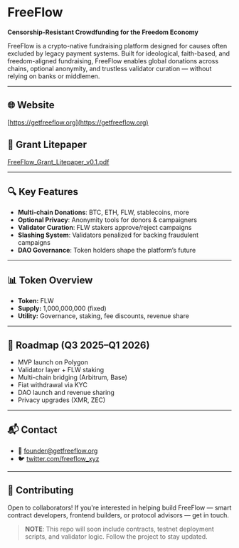 # FreeFlow

**Censorship-Resistant Crowdfunding for the Freedom Economy**

FreeFlow is a crypto-native fundraising platform designed for causes often excluded by legacy payment systems. Built for ideological, faith-based, and freedom-aligned fundraising, FreeFlow enables global donations across chains, optional anonymity, and trustless validator curation — without relying on banks or middlemen.

---

## 🌐 Website  
[https://getfreeflow.org](https://getfreeflow.org)

## 📄 Grant Litepaper  
[FreeFlow_Grant_Litepaper_v0.1.pdf](./docs/FreeFlow_Grant_Litepaper_v0.1.pdf)

---

## 🔍 Key Features
- **Multi-chain Donations**: BTC, ETH, FLW, stablecoins, more
- **Optional Privacy**: Anonymity tools for donors & campaigners
- **Validator Curation**: FLW stakers approve/reject campaigns
- **Slashing System**: Validators penalized for backing fraudulent campaigns
- **DAO Governance**: Token holders shape the platform’s future

---

## 📊 Token Overview

- **Token:** FLW  
- **Supply:** 1,000,000,000 (fixed)  
- **Utility:** Governance, staking, fee discounts, revenue share

---

## 🚧 Roadmap (Q3 2025–Q1 2026)

- MVP launch on Polygon
- Validator layer + FLW staking
- Multi-chain bridging (Arbitrum, Base)
- Fiat withdrawal via KYC
- DAO launch and revenue sharing
- Privacy upgrades (XMR, ZEC)

---

## 📬 Contact

- 📧 founder@getfreeflow.org  
- 🐦 [twitter.com/freeflow_xyz](https://twitter.com/freeflow_xyz)

---

## 🤝 Contributing

Open to collaborators! If you're interested in helping build FreeFlow — smart contract developers, frontend builders, or protocol advisors — get in touch.

> **NOTE**: This repo will soon include contracts, testnet deployment scripts, and validator logic. Follow the project to stay updated.
